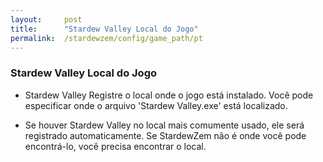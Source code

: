 ```yaml
---
layout:     post
title:      "Stardew Valley Local do Jogo"
permalink:  /stardewzem/config/game_path/pt
---
```


### **Stardew Valley Local do Jogo**

* Stardew Valley Registre o local onde o jogo está instalado. Você pode especificar onde o arquivo 'Stardew Valley.exe' está localizado.

* Se houver Stardew Valley no local mais comumente usado, ele será registrado automaticamente. Se StardewZem não é onde você pode encontrá-lo, você precisa encontrar o local. 

<br/>
<br/>
